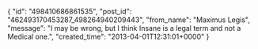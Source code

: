  {
   "id": "498410686861535",
   "post_id": "462493170453287_498264940209443",
   "from_name": "Maximus Legis",
   "message": "I may be wrong, but I think Insane is a legal term and not a Medical one.",
   "created_time": "2013-04-01T12:31:01+0000"
 }
